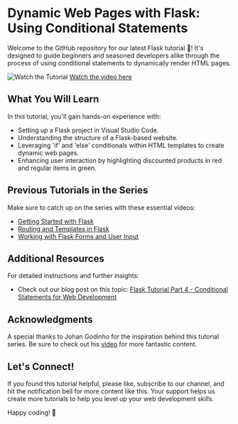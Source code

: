 # Dynamic Web Pages with Flask: Using Conditional Statements

Welcome to the GitHub repository for our latest Flask tutorial 🚀! It's designed to guide beginners and seasoned developers alike through the process of using conditional statements to dynamically render HTML pages.

![Watch the Tutorial](http://img.youtube.com/vi/6zwmsUAs3ec/0.jpg)
[Watch the video here](https://www.youtube.com/watch?v=6zwmsUAs3ec&t=1s)

## What You Will Learn

In this tutorial, you'll gain hands-on experience with:
- Setting up a Flask project in Visual Studio Code.
- Understanding the structure of a Flask-based website.
- Leveraging 'if' and 'else' conditionals within HTML templates to create dynamic web pages.
- Enhancing user interaction by highlighting discounted products in red and regular items in green.

## Previous Tutorials in the Series

Make sure to catch up on the series with these essential videos:
- [Getting Started with Flask](https://youtu.be/IopnRGKi_Tg?feature=shared)
- [Routing and Templates in Flask](https://youtu.be/nKFOn08zd2c?feature=shared)
- [Working with Flask Forms and User Input](https://youtu.be/P3XnGLDzQO0?feature=shared)

## Additional Resources

For detailed instructions and further insights:
- Check out our blog post on this topic: [Flask Tutorial Part 4 - Conditional Statements for Web Development](https://blog.netrva.com/flask-tutorial-part-4-conditional-statements-for-web-development)

## Acknowledgments

A special thanks to Johan Godinho for the inspiration behind this tutorial series. Be sure to check out his [video](https://www.youtube.com/watch?v=p_JD-HnkmuY&list=PLIbZb2AYMPrXcC8BsXy_dyIwHBVASsXtM&index=4) for more fantastic content.

## Let's Connect!

If you found this tutorial helpful, please like, subscribe to our channel, and hit the notification bell for more content like this. Your support helps us create more tutorials to help you level up your web development skills.

Happy coding! 🎉
